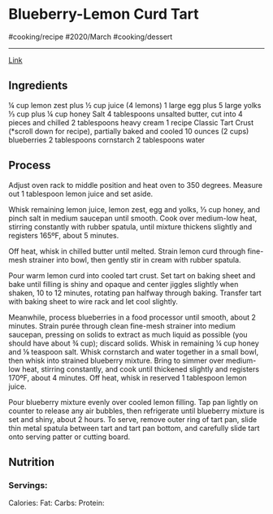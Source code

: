 # Blueberry-Lemon Curd Tart
#cooking/recipe #2020/March #cooking/dessert
- - - -
[Link](s)

## Ingredients
¼ cup lemon zest plus ½ cup juice (4 lemons)
1 large egg plus 5 large yolks
⅓ cup plus ¼ cup honey
Salt
4 tablespoons unsalted butter, cut into 4 pieces and chilled
2 tablespoons heavy cream
1 recipe Classic Tart Crust (*scroll down for recipe), partially baked and cooled
10 ounces (2 cups) blueberries
2 tablespoons cornstarch
2 tablespoons water

## Process
Adjust oven rack to middle position and heat oven to 350 degrees. Measure out 1 tablespoon lemon juice and set aside.

Whisk remaining lemon juice, lemon zest, egg and yolks, ⅓ cup honey, and pinch salt in medium saucepan until smooth. Cook over medium-low heat, stirring constantly with rubber spatula, until mixture thickens slightly and registers 165ºF, about 5 minutes.

Off heat, whisk in chilled butter until melted. Strain lemon curd through fine-mesh strainer into bowl, then gently stir in cream with rubber spatula.

Pour warm lemon curd into cooled tart crust. Set tart on baking sheet and bake until filling is shiny and opaque and center jiggles slightly when shaken, 10 to 12 minutes, rotating pan halfway through baking. Transfer tart with baking sheet to wire rack and let cool slightly.

Meanwhile, process blueberries in a food processor until smooth, about 2 minutes. Strain purée through clean fine-mesh strainer into medium saucepan, pressing on solids to extract as much liquid as possible (you should have about ¾ cup); discard solids. Whisk in remaining ¼ cup honey and ⅛ teaspoon salt. Whisk cornstarch and water together in a small bowl, then whisk into strained blueberry mixture. Bring to simmer over medium-low heat, stirring constantly, and cook until thickened slightly and registers 170ºF, about 4 minutes. Off heat, whisk in reserved 1 tablespoon lemon juice.

Pour blueberry mixture evenly over cooled lemon filling. Tap pan lightly on counter to release any air bubbles, then refrigerate until blueberry mixture is set and shiny, about 2 hours.
To serve, remove outer ring of tart pan, slide thin metal spatula between tart and tart pan bottom, and carefully slide tart onto serving patter or cutting board.


## Nutrition
### Servings:
Calories: 
Fat: 
Carbs: 
Protein: 